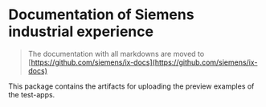 # Documentation of Siemens industrial experience

> The documentation with all markdowns are moved to [https://github.com/siemens/ix-docs](https://github.com/siemens/ix-docs)

This package contains the artifacts for uploading the preview examples of the test-apps.
